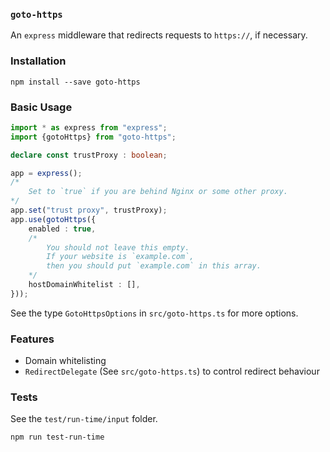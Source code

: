 ### `goto-https`

An `express` middleware that redirects requests to `https://`, if necessary.

### Installation

```
npm install --save goto-https
```

### Basic Usage

```ts
import * as express from "express";
import {gotoHttps} from "goto-https";

declare const trustProxy : boolean;

app = express();
/*
    Set to `true` if you are behind Nginx or some other proxy.
*/
app.set("trust proxy", trustProxy);
app.use(gotoHttps({
    enabled : true,
    /*
        You should not leave this empty.
        If your website is `example.com`,
        then you should put `example.com` in this array.
    */
    hostDomainWhitelist : [],
}));
```

See the type `GotoHttpsOptions` in `src/goto-https.ts` for more options.

### Features

+ Domain whitelisting
+ `RedirectDelegate` (See `src/goto-https.ts`) to control redirect behaviour

### Tests

See the `test/run-time/input` folder.

```
npm run test-run-time
```